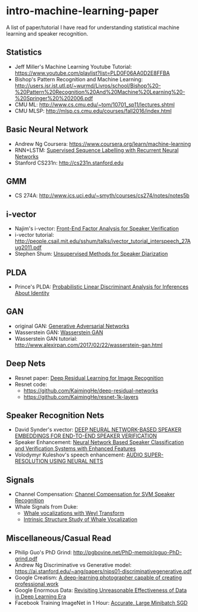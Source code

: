 # intro-machine-learning-paper
A list of paper/tutorial I have read for understanding statistical machine learning and speaker recognition. 

## Statistics 
- Jeff Miller's Machine Learning Youtube Tutorial: https://www.youtube.com/playlist?list=PLD0F06AA0D2E8FFBA
- Bishop's Pattern Recognition and Machine Learning: http://users.isr.ist.utl.pt/~wurmd/Livros/school/Bishop%20-%20Pattern%20Recognition%20And%20Machine%20Learning%20-%20Springer%20%202006.pdf
- CMU ML: http://www.cs.cmu.edu/~tom/10701_sp11/lectures.shtml
- CMU MLSP: http://mlsp.cs.cmu.edu/courses/fall2016/index.html

## Basic Neural Network 
- Andrew Ng Coursera: https://www.coursera.org/learn/machine-learning
- RNN+LSTM: [Supervised Sequence Labelling with Recurrent Neural Networks](http://www.cs.toronto.edu/~graves/phd.pdf)
- Stanford CS231n: http://cs231n.stanford.edu

## GMM 
- CS 274A: http://www.ics.uci.edu/~smyth/courses/cs274/notes/notes5b

## i-vector 
- Najim's i-vector: [Front-End Factor Analysis for Speaker Verification](http://ieeexplore.ieee.org/document/5545402/)
- i-vector tutorial: http://people.csail.mit.edu/sshum/talks/ivector_tutorial_interspeech_27Aug2011.pdf
- Stephen Shum: [Unsupervised Methods for Speaker Diarization](http://people.csail.mit.edu/sshum/papers/ieee_diarization_final_proof.pdf)

## PLDA 
- Prince's PLDA: [Probabilistic Linear Discriminant Analysis for Inferences About Identity](http://ieeexplore.ieee.org/abstract/document/4409052/)

## GAN
- original GAN: [Generative Adversarial Networks](https://arxiv.org/abs/1406.2661)
- Wasserstein GAN: [Wasserstein GAN](https://arxiv.org/abs/1701.07875)
- Wasserstein GAN tutorial: http://www.alexirpan.com/2017/02/22/wasserstein-gan.html

## Deep Nets
- Resnet paper: [Deep Residual Learning for Image Recognition](https://arxiv.org/pdf/1512.03385v1.pdf)
- Resnet code: 
  - https://github.com/KaimingHe/deep-residual-networks
  - https://github.com/KaimingHe/resnet-1k-layers

## Speaker Recognition Nets
- David Synder's xvector: [DEEP NEURAL NETWORK-BASED SPEAKER EMBEDDINGS FOR END-TO-END SPEAKER VERIFICATION](http://danielpovey.com/files/2016_slt_xvector.pdf)
- Speaker Enhancement: [Neural Network Based Speaker Classification and Verification Systems with Enhanced Features](https://arxiv.org/pdf/1702.02289.pdf)
- Volodymyr Kuleshov's speech enhancement: [AUDIO SUPER-RESOLUTION USING NEURAL NETS](https://openreview.net/pdf?id=S1gNakBFx)

## Signals 
- Channel Compensation: [Channel Compensation for SVM Speaker Recognition](https://www.ll.mit.edu/mission/cybersec/publications/publication-files/full_papers/040531_Solomonoff.pdf)
- Whale Signals from Duke: 
  - [Whale vocalizations with Weyl Transform](http://ieeexplore.ieee.org/document/7178074/)
  - [Intrinsic Structure Study of Whale Vocalization](http://ieeexplore.ieee.org/stamp/stamp.jsp?arnumber=7761101)

## Miscellaneous/Casual Read
- Philip Guo's PhD Grind: http://pgbovine.net/PhD-memoir/pguo-PhD-grind.pdf
- Andrew Ng Discriminative vs Generative model: https://ai.stanford.edu/~ang/papers/nips01-discriminativegenerative.pdf
- Google Creatism: [A deep-learning photographer capable of creating professional work](https://arxiv.org/pdf/1707.03491.pdf)
- Google Enormous Data: [Revisiting Unreasonable Effectiveness of Data in Deep Learning Era](https://arxiv.org/pdf/1707.02968.pdf)
- Facebook Training ImageNet in 1 Hour: [Accurate, Large Minibatch SGD](https://research.fb.com/wp-content/uploads/2017/06/imagenet1kin1h5.pdf?)
